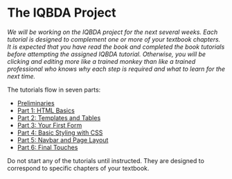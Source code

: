 # The IQBDA Project
*We will be working on the IQBDA project for the next several weeks. Each tutorial is designed to complement one or more of your textbook chapters. It is expected that you have read the book and completed the book tutorials before attempting the assigned IQBDA tutorial. Otherwise, you will be clicking and editing more like a trained monkey than like a trained professional who knows why each step is required and what to learn for the next time.*

The tutorials flow in seven parts:
* [Preliminaries](Preliminaries.md)
* [Part 1: HTML Basics](Part1.md)
* [Part 2: Templates and Tables](Part2.md)
* [Part 3: Your First Form](Part3.md)
* [Part 4: Basic Styling with CSS](Part4.md)
* [Part 5: Navbar and Page Layout](Part5.md)
* [Part 6: Final Touches](Part6.md)

Do not start any of the tutorials until instructed. They are designed to correspond to specific chapters of your textbook.
